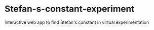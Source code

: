 # Stefan-s-constant-experiment
Interactive web app to find Stefan's constant in virtual experimentation

